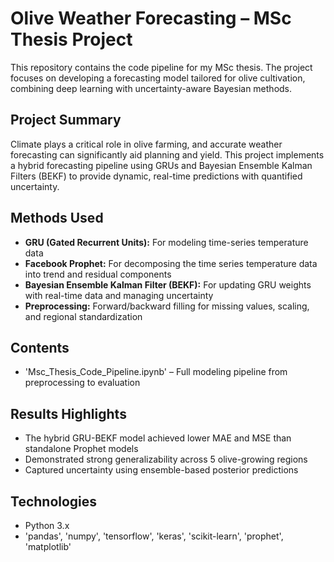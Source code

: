 # Olive Weather Forecasting – MSc Thesis Project

This repository contains the code pipeline for my MSc thesis. The project focuses on developing a forecasting model tailored for olive cultivation, combining deep learning with uncertainty-aware Bayesian methods.

## Project Summary

Climate plays a critical role in olive farming, and accurate weather forecasting can significantly aid planning and yield. This project implements a hybrid forecasting pipeline using GRUs and Bayesian Ensemble Kalman Filters (BEKF) to provide dynamic, real-time predictions with quantified uncertainty.

## Methods Used

- **GRU (Gated Recurrent Units):** For modeling time-series temperature data  
- **Facebook Prophet:** For decomposing the time series temperature data into trend and residual components 
- **Bayesian Ensemble Kalman Filter (BEKF):** For updating GRU weights with real-time data and managing uncertainty  
- **Preprocessing:** Forward/backward filling for missing values, scaling, and regional standardization

## Contents

- 'Msc_Thesis_Code_Pipeline.ipynb' – Full modeling pipeline from preprocessing to evaluation

## Results Highlights

- The hybrid GRU-BEKF model achieved lower MAE and MSE than standalone Prophet models
- Demonstrated strong generalizability across 5 olive-growing regions
- Captured uncertainty using ensemble-based posterior predictions

## Technologies

- Python 3.x  
- 'pandas', 'numpy', 'tensorflow', 'keras', 'scikit-learn', 'prophet', 'matplotlib'

